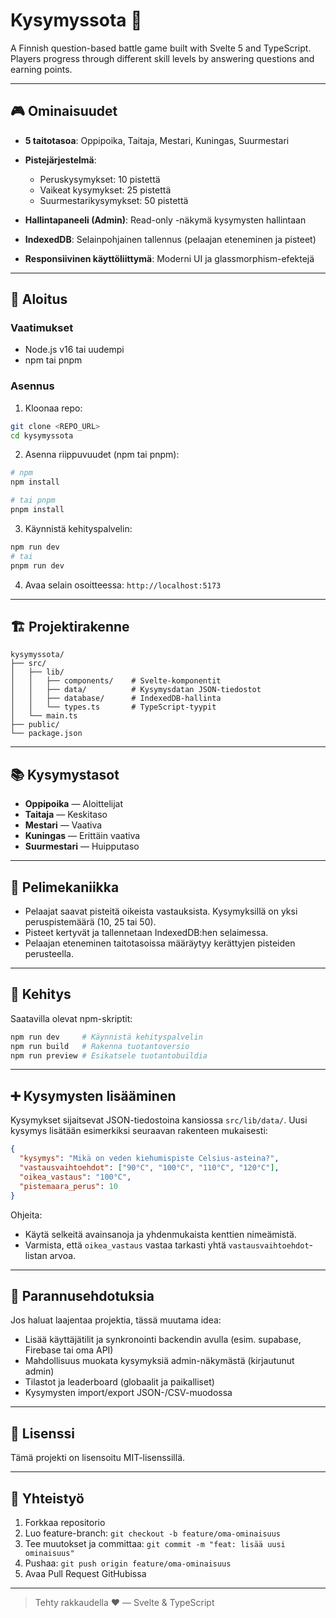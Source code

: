 # Kysymyssota 🎯

A Finnish question-based battle game built with Svelte 5 and TypeScript. Players progress through different skill levels by answering questions and earning points.

---

## 🎮 Ominaisuudet

* **5 taitotasoa**: Oppipoika, Taitaja, Mestari, Kuningas, Suurmestari
* **Pistejärjestelmä**:

  * Peruskysymykset: 10 pistettä
  * Vaikeat kysymykset: 25 pistettä
  * Suurmestarikysymykset: 50 pistettä
* **Hallintapaneeli (Admin)**: Read-only -näkymä kysymysten hallintaan
* **IndexedDB**: Selainpohjainen tallennus (pelaajan eteneminen ja pisteet)
* **Responsiivinen käyttöliittymä**: Moderni UI ja glassmorphism-efektejä

---

## 🚀 Aloitus

### Vaatimukset

* Node.js v16 tai uudempi
* npm tai pnpm

### Asennus

1. Kloonaa repo:

```bash
git clone <REPO_URL>
cd kysymyssota
```

2. Asenna riippuvuudet (npm tai pnpm):

```bash
# npm
npm install

# tai pnpm
pnpm install
```

3. Käynnistä kehityspalvelin:

```bash
npm run dev
# tai
pnpm run dev
```

4. Avaa selain osoitteessa: `http://localhost:5173`

---

## 🏗️ Projektirakenne

```
kysymyssota/
├── src/
│   ├── lib/
│   │   ├── components/    # Svelte-komponentit
│   │   ├── data/          # Kysymysdatan JSON-tiedostot
│   │   ├── database/      # IndexedDB-hallinta
│   │   └── types.ts       # TypeScript-tyypit
│   └── main.ts
├── public/
└── package.json
```

---

## 📚 Kysymystasot

* **Oppipoika** — Aloittelijat
* **Taitaja** — Keskitaso
* **Mestari** — Vaativa
* **Kuningas** — Erittäin vaativa
* **Suurmestari** — Huipputaso

---

## 🎯 Pelimekaniikka

* Pelaajat saavat pisteitä oikeista vastauksista. Kysymyksillä on yksi peruspistemäärä (10, 25 tai 50).
* Pisteet kertyvät ja tallennetaan IndexedDB\:hen selaimessa.
* Pelaajan eteneminen taitotasoissa määräytyy kerättyjen pisteiden perusteella.

---

## 🔧 Kehitys

Saatavilla olevat npm-skriptit:

```bash
npm run dev     # Käynnistä kehityspalvelin
npm run build   # Rakenna tuotantoversio
npm run preview # Esikatsele tuotantobuildia
```

---

## ➕ Kysymysten lisääminen

Kysymykset sijaitsevat JSON-tiedostoina kansiossa `src/lib/data/`. Uusi kysymys lisätään esimerkiksi seuraavan rakenteen mukaisesti:

```json
{
  "kysymys": "Mikä on veden kiehumispiste Celsius-asteina?",
  "vastausvaihtoehdot": ["90°C", "100°C", "110°C", "120°C"],
  "oikea_vastaus": "100°C",
  "pistemaara_perus": 10
}
```

Ohjeita:

* Käytä selkeitä avainsanoja ja yhdenmukaista kenttien nimeämistä.
* Varmista, että `oikea_vastaus` vastaa tarkasti yhtä `vastausvaihtoehdot`-listan arvoa.

---

## 🧩 Parannusehdotuksia

Jos haluat laajentaa projektia, tässä muutama idea:

* Lisää käyttäjätilit ja synkronointi backendin avulla (esim. supabase, Firebase tai oma API)
* Mahdollisuus muokata kysymyksiä admin-näkymästä (kirjautunut admin)
* Tilastot ja leaderboard (globaalit ja paikalliset)
* Kysymysten import/export JSON-/CSV-muodossa

---

## 📝 Lisenssi

Tämä projekti on lisensoitu MIT-lisenssillä.

---

## 🤝 Yhteistyö

1. Forkkaa repositorio
2. Luo feature-branch: `git checkout -b feature/oma-ominaisuus`
3. Tee muutokset ja committaa: `git commit -m "feat: lisää uusi ominaisuus"`
4. Pushaa: `git push origin feature/oma-ominaisuus`
5. Avaa Pull Request GitHubissa

---

> Tehty rakkaudella ❤️ — Svelte & TypeScript
